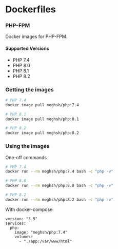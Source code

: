 # Dockerfiles

### PHP-FPM

Docker images for PHP-FPM.

#### Supported Versions

- PHP 7.4
- PHP 8.0
- PHP 8.1
- PHP 8.2

### Getting the images

```bash
# PHP 7.4
docker image pull meghsh/php:7.4

# PHP 8.1
docker image pull meghsh/php:8.1

# PHP 8.2
docker image pull meghsh/php:8.2
```

### Using the images

One-off commands

```bash
# PHP 7.4
docker run --rm meghsh/php:7.4 bash -c "php -v"

# PHP 8.0
docker run --rm meghsh/php:8.0 bash -c "php -v"

# PHP 8.2
docker run --rm meghsh/php:8.2 bash -c "php -v"
```

With docker-compose:

```
version: "3.5"
services:
  php:
    image: "meghsh/php:7.4"
    volumes:
      - "./app:/var/www/html"
```
